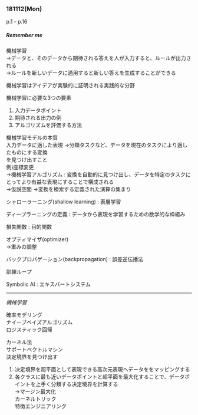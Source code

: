 ### 181112(Mon)  
p.1 - p.16  
##### *Remember me*  
機械学習  
->データと、そのデータから期待される答えを人が入力すると、ルールが出力される  
->ルールを新しいデータに適用すると新しい答えを生成することができる

機械学習はアイデアが実験的に証明される実践的な分野

機械学習に必要な3つの要素
1. 入力データポイント
2. 期待される出力の例
3. アルゴリズムを評価する方法

機械学習モデルの本質  
入力データに適した表現
->分類タスクなど、データを現在のタスクにより適したものにする変換  
を見つけ出すこと  
例)座標変更  
->機械学習アルゴリズム : 変換を自動的に見つけ出し、データを特定のタスクにとってより有益な表現にすることで構成される  
->仮説空間
->変換を検索する定義された演算の集まり

シャローラーニング(shallow learning) : 表層学習

ディープラーニングの定義 : データから表現を学習するための数学的な枠組み

損失関数 : 目的関数

オプティマイザ(optimizer)  
->重みの調整

バックプロパゲーション(backpropagation) : 誤差逆伝播法

訓練ループ

Symbolic AI : エキスパートシステム
***
*機械学習*

確率モデリング  
ナイーブベイズアルゴリズム  
ロジスティック回帰

カーネル法  
サポートベクトルマシン    
決定境界を見つけ出す
1. 决定境界を超平面として表現できる高次元表現へデータををマッピングする
2. 各クラスに最も近いデータポイントと超平面を最大化することで、データポイントを上手く分類する决定境界を計算する  
->マージン最大化  
カーネルトリック  
特徴エンジニアリング
